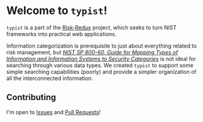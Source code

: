 # Welcome to `typist`!

`typist` is a part of the [Risk-Redux](https://risk-redux.io) project, which seeks to turn NIST frameworks into practical web applications.

Information categorization is prerequisite to just about everything related to risk management, but _[NIST SP 800-60, Guide for Mapping Types of Information and Information Systems to Security Categories](https://csrc.nist.gov/publications/detail/sp/800-60/vol-1-rev-1/final)_ is not ideal for searching through various data types. We created `typist` to support some simple searching capabilities (poorly) and provide a simpler organization of all the interconnected information.

## Contributing

I'm open to [Issues](issues) and [Pull Requests](pulls)!